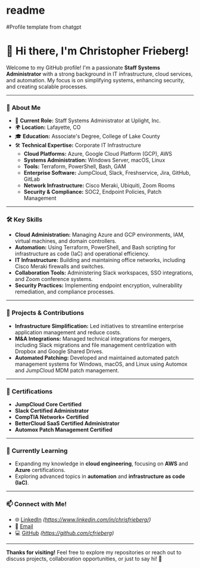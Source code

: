 # readme

#Profile template from chatgpt

# 👋 Hi there, I'm Christopher Frieberg!

Welcome to my GitHub profile! I'm a passionate **Staff Systems Administrator** with a strong background in IT infrastructure, cloud services, and automation. My focus is on simplifying systems, enhancing security, and creating scalable processes.

---

### 🚀 **About Me**
- 💼 **Current Role:** Staff Systems Administrator at Uplight, Inc.
- 🌍 **Location:** Lafayette, CO
- 🎓 **Education:** Associate's Degree, College of Lake County
- 🛠️ **Technical Expertise:** Corporate IT Infrastructure
  - **Cloud Platforms:** Azure, Google Cloud Platform (GCP), AWS
  - **Systems Administration:** Windows Server, macOS, Linux
  - **Tools:** Terraform, PowerShell, Bash, GAM
  - **Enterprise Software:** JumpCloud, Slack, Freshservice, Jira, GitHub, GitLab
  - **Network Infrastructure:** Cisco Meraki, Ubiquiti, Zoom Rooms
  - **Security & Compliance:** SOC2, Endpoint Policies, Patch Management

---

### 🛠️ **Key Skills**
- **Cloud Administration:** Managing Azure and GCP environments, IAM, virtual machines, and domain controllers.
- **Automation:** Using Terraform, PowerShell, and Bash scripting for infrastructure as code (IaC) and operational efficiency.
- **IT Infrastructure:** Building and maintaining office networks, including Cisco Meraki firewalls and switches.
- **Collaboration Tools:** Administering Slack workspaces, SSO integrations, and Zoom conference systems.
- **Security Practices:** Implementing endpoint encryption, vulnerability remediation, and compliance processes.

---

### 📂 **Projects & Contributions**
- **Infrastructure Simplification:** Led initiatives to streamline enterprise application management and reduce costs.
- **M&A Integrations:** Managed technical integrations for mergers, including Slack migrations and file management centrlization with Dropbox and Google Shared Drives.
- **Automated Patching:** Developed and maintained automated patch management systems for Windows, macOS, and Linux using Automox and JumpCloud MDM patch management.

---

### 📜 **Certifications**
- **JumpCloud Core Certified**
- **Slack Certified Administrator**
- **CompTIA Network+ Certified**
- **BetterCloud SaaS Certified Administrator**
- **Automox Patch Management Certified**

---

### 🌱 **Currently Learning**
- Expanding my knowledge in **cloud engineering**, focusing on **AWS** and **Azure** certifications.
- Exploring advanced topics in **automation** and **infrastructure as code (IaC)**.

---

### 📫 **Connect with Me!**
- 🌐 [LinkedIn](#) *(https://www.linkedin.com/in/chrisfrieberg/)*
- 📧 [Email](mailto:friebergchris@gmail.com)
- 💻 [GitHub](#) *(https://github.com/cfrieberg)*

---

**Thanks for visiting!** Feel free to explore my repositories or reach out to discuss projects, collaboration opportunities, or just to say hi! 🚀

